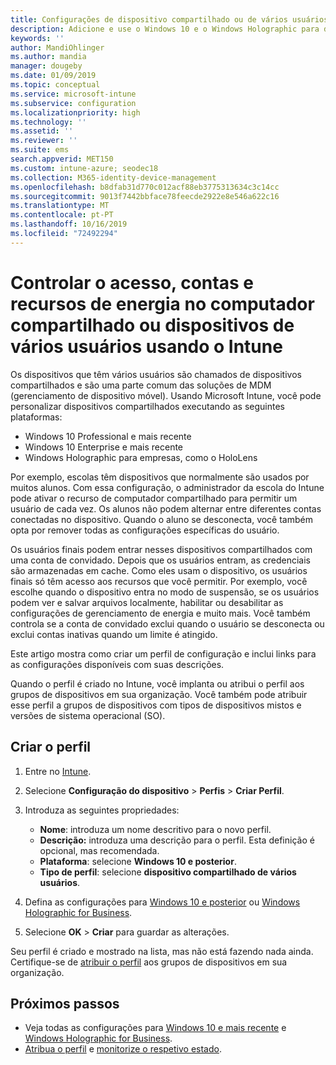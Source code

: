 ```yaml
---
title: Configurações de dispositivo compartilhado ou de vários usuários no Microsoft Intune-Azure | Microsoft Docs
description: Adicione e use o Windows 10 e o Windows Holographic para dispositivos de negócios que são compartilhados ou usados por vários usuários no Microsoft Intune. Veja uma lista de todas as configurações e o que elas fazem nos dispositivos, incluindo o Microsoft HoloLens. Controle contas de convidado, gerencie contas e exclua contas inativas, permita ou Evite salvar no armazenamento local, defina opções de energia e suspensão, escolha quando as atualizações são instaladas e use dispositivos em ambientes de educação em um perfil de configuração de dispositivo.
keywords: ''
author: MandiOhlinger
ms.author: mandia
manager: dougeby
ms.date: 01/09/2019
ms.topic: conceptual
ms.service: microsoft-intune
ms.subservice: configuration
ms.localizationpriority: high
ms.technology: ''
ms.assetid: ''
ms.reviewer: ''
ms.suite: ems
search.appverid: MET150
ms.custom: intune-azure; seodec18
ms.collection: M365-identity-device-management
ms.openlocfilehash: b8dfab31d770c012acf88eb3775313634c3c14cc
ms.sourcegitcommit: 9013f7442bbface78feecde2922e8e546a622c16
ms.translationtype: MT
ms.contentlocale: pt-PT
ms.lasthandoff: 10/16/2019
ms.locfileid: "72492294"
---
```

# <a name="control-access-accounts-and-power-features-on-shared-pc-or-multi-user-devices-using-intune"></a>Controlar o acesso, contas e recursos de energia no computador compartilhado ou dispositivos de vários usuários usando o Intune

Os dispositivos que têm vários usuários são chamados de dispositivos compartilhados e são uma parte comum das soluções de MDM (gerenciamento de dispositivo móvel). Usando Microsoft Intune, você pode personalizar dispositivos compartilhados executando as seguintes plataformas:

- Windows 10 Professional e mais recente
- Windows 10 Enterprise e mais recente
- Windows Holographic para empresas, como o HoloLens

Por exemplo, escolas têm dispositivos que normalmente são usados por muitos alunos. Com essa configuração, o administrador da escola do Intune pode ativar o recurso de computador compartilhado para permitir um usuário de cada vez. Os alunos não podem alternar entre diferentes contas conectadas no dispositivo. Quando o aluno se desconecta, você também opta por remover todas as configurações específicas do usuário.

Os usuários finais podem entrar nesses dispositivos compartilhados com uma conta de convidado. Depois que os usuários entram, as credenciais são armazenadas em cache. Como eles usam o dispositivo, os usuários finais só têm acesso aos recursos que você permitir. Por exemplo, você escolhe quando o dispositivo entra no modo de suspensão, se os usuários podem ver e salvar arquivos localmente, habilitar ou desabilitar as configurações de gerenciamento de energia e muito mais. Você também controla se a conta de convidado exclui quando o usuário se desconecta ou exclui contas inativas quando um limite é atingido.

Este artigo mostra como criar um perfil de configuração e inclui links para as configurações disponíveis com suas descrições.

Quando o perfil é criado no Intune, você implanta ou atribui o perfil aos grupos de dispositivos em sua organização. Você também pode atribuir esse perfil a grupos de dispositivos com tipos de dispositivos mistos e versões de sistema operacional (SO).

## <a name="create-the-profile"></a>Criar o perfil

1. Entre no [Intune](https://go.microsoft.com/fwlink/?linkid=2090973).
2. Selecione **Configuração do dispositivo** > **Perfis** > **Criar Perfil**.
3. Introduza as seguintes propriedades:

   - **Nome**: introduza um nome descritivo para o novo perfil.
   - **Descrição:** introduza uma descrição para o perfil. Esta definição é opcional, mas recomendada.
   - **Plataforma**: selecione **Windows 10 e posterior**.
   - **Tipo de perfil**: selecione **dispositivo compartilhado de vários usuários**.

4. Defina as configurações para [Windows 10 e posterior](shared-user-device-settings-windows.md) ou [Windows Holographic for Business](shared-user-device-settings-windows-holographic.md).

5. Selecione **OK** > **Criar** para guardar as alterações.

Seu perfil é criado e mostrado na lista, mas não está fazendo nada ainda. Certifique-se de [atribuir o perfil](device-profile-assign.md) aos grupos de dispositivos em sua organização.

## <a name="next-steps"></a>Próximos passos

- Veja todas as configurações para [Windows 10 e mais recente](shared-user-device-settings-windows.md) e [Windows Holographic for Business](shared-user-device-settings-windows-holographic.md).
- [Atribua o perfil](device-profile-assign.md) e [monitorize o respetivo estado](device-profile-monitor.md).
